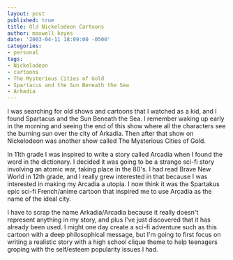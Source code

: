 ```yaml
---
layout: post
published: true
title: Old Nickelodeon Cartoons
author: maxwell keyes
date: '2003-04-11 18:09:00 -0500'
categories:
- personal
tags:
- Nickelodeon
- cartoons
- The Mysterious Cities of Gold
- Spartacus and the Sun Beneath the Sea
- Arkadia
---
```


I was searching for old shows and cartoons that I watched as a kid, and I found
Spartacus and the Sun Beneath the Sea. I remember waking up early in the morning
and seeing the end of this show where all the characters see the burning sun
over the city of Arkadia. Then after that show on Nickelodeon was another show
called The Mysterious Cities of Gold.

In 11th grade I was inspired to write a story called Arcadia when I found the
word in the dictionary. I decided it was going to be a strange sci-fi story
involving an atomic war, taking place in the 80's. I had read Brave New World in
12th grade, and I really grew interested in that because I was interested in
making my Arcadia a utopia. I now think it was the Spartakus epic sci-fi
French/anime cartoon that inspired me to use Arcadia as the name of the ideal
city.

I have to scrap the name Arkadia/Arcadia because it really doesn't represent
anything in my story, and plus I've just discovered that it has already been
used. I might one day create a sci-fi adventure such as this cartoon with a deep
philosophical message, but I'm going to first focus on writing a realistic story
with a high school clique theme to help teenagers groping with the self/esteem
popularity issues I had.
